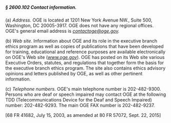 ##### § 2600.102 Contact information. #####

(a) *Address.* OGE is located at 1201 New York Avenue NW., Suite 500, Washington, DC 20005-3917. OGE does not have any regional offices. OGE's general email address is *contactoge@oge.gov.*

(b) *Web site.* Information about OGE and its role in the executive branch ethics program as well as copies of publications that have been developed for training, educational and reference purposes are available electronically on OGE's Web site (*www.oge.gov*). OGE has posted on its Web site various Executive Orders, statutes, and regulations that together form the basis for the executive branch ethics program. The site also contains ethics advisory opinions and letters published by OGE, as well as other pertinent information.

(c) *Telephone numbers.* OGE's main telephone number is 202-482-9300. Persons who are deaf or speech impaired may contact OGE at the following TDD (Telecommunications Device for the Deaf and Speech Impaired) number: 202-482-9293. The main OGE FAX number is 202-482-9237.

[68 FR 41682, July 15, 2003, as amended at 80 FR 57072, Sept. 22, 2015]